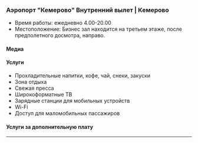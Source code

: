 
### Аэропорт "Кемерово" Внутренний вылет | Кемерово
* Время работы: ежедневно 4.00-20.00
* Местоположение: Бизнес зал находится на третьем этаже, после предполетного досмотра, направо.

#### Медиа

#### Услуги
* Прохладительные напитки, кофе, чай, снеки, закуски
* Зона отдыха
* Свежая пресса
* Широкоформатные ТВ
* Зарядные станции для мобильных устройств
* Wi-Fi
* Доступ для маломобильных пассажиров

#### Услуги за дополнительную плату 
---
